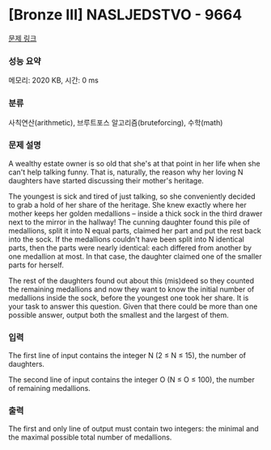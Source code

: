 # [Bronze III] NASLJEDSTVO - 9664 

[문제 링크](https://www.acmicpc.net/problem/9664) 

### 성능 요약

메모리: 2020 KB, 시간: 0 ms

### 분류

사칙연산(arithmetic), 브루트포스 알고리즘(bruteforcing), 수학(math)

### 문제 설명

<p>A wealthy estate owner is so old that she's at that point in her life when she can't help talking funny. That is, naturally, the reason why her loving N daughters have started discussing their mother's heritage. </p>

<p>The youngest is sick and tired of just talking, so she conveniently decided to grab a hold of her share of the heritage. She knew exactly where her mother keeps her golden medallions – inside a thick sock in the third drawer next to the mirror in the hallway! The cunning daughter found this pile of medallions, split it into N equal parts, claimed her part and put the rest back into the sock. If the medallions couldn't have been split into N identical parts, then the parts were nearly identical: each differed from another by one medallion at most. In that case, the daughter claimed one of the smaller parts for herself. </p>

<p>The rest of the daughters found out about this (mis)deed so they counted the remaining medallions and now they want to know the initial number of medallions inside the sock, before the youngest one took her share. It is your task to answer this question. Given that there could be more than one possible answer, output both the smallest and the largest of them. </p>

### 입력 

 <p>The first line of input contains the integer N (2 ≤ N ≤ 15), the number of daughters. </p>

<p>The second line of input contains the integer O (N ≤ O ≤ 100), the number of remaining medallions. </p>

### 출력 

 <p>The first and only line of output must contain two integers: the minimal and the maximal possible total number of medallions.</p>

